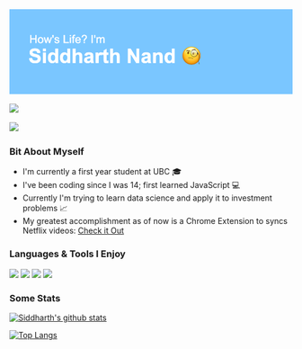 <img src = "./GitHub About Me.png" />

<a href="https://www.linkedin.com/in/siddharth-nand/">![](https://img.shields.io/badge/linkedin%20-%230077B5.svg?&style=for-the-badge&logo=linkedin&logoColor=white)</a>

<img src="https://img.shields.io/badge/thedevguy1%20-%23FFFC00.svg?&style=for-the-badge&logo=Snapchat&logoColor=white"/>

### Bit About Myself

- I'm currently a first year student at UBC 🎓
- I've been coding since I was 14; first learned JavaScript 💻
- Currently I'm trying to learn data science and apply it to investment problems 📈
- My greatest accomplishment as of now is a Chrome Extension to syncs Netflix videos: [Check it Out](https://sidnand.github.io/Sinc-Website/)

### Languages & Tools I Enjoy

![](https://img.shields.io/badge/node.js%20-%2343853D.svg?&style=for-the-badge&logo=node.js&logoColor=white)
![](https://img.shields.io/badge/python%20-%2314354C.svg?&style=for-the-badge&logo=python&logoColor=white)
![](https://img.shields.io/badge/r-%23276DC3.svg?&style=for-the-badge&logo=r&logoColor=white)
![](https://img.shields.io/badge/git%20-%23F05033.svg?&style=for-the-badge&logo=git&logoColor=white)

### Some Stats

[![Siddharth's github stats](https://github-readme-stats.vercel.app/api?username=sidnand&theme=dark)](https://github.com/sidnand/github-readme-stats)

[![Top Langs](https://github-readme-stats.vercel.app/api/top-langs/?username=sidnand&layout=compact&theme=dark)](https://github.com/sidnand/github-readme-stats)
